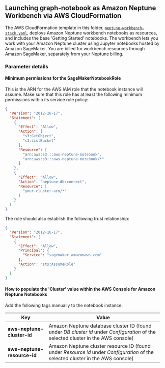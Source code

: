 ## Launching graph-notebook as Amazon Neptune Workbench via AWS CloudFormation

The AWS CloudFormation template in this folder, [`neptune-workbench-stack.yaml`](neptune-workbench-stack.yaml), deploys Amazon Neptune workbench notebooks as resources, and includes the base 'Getting Started' notebooks. The workbench lets you work with your Amazon Neptune cluster using Jupyter notebooks hosted by Amazon SageMaker. You are billed for workbench resources through Amazon SageMaker, separately from your Neptune billing.

### Parameter details
#### Minimum permissions for the SageMakerNotebookRole
This is the ARN for the AWS IAM role that the notebook instance will assume. Make sure that this role has at least the following minimum permissions within its service role policy:

```json
{
  "Version": "2012-10-17",
  "Statement": [
    {
      "Effect": "Allow",
      "Action": [
        "s3:GetObject",
        "s3:ListBucket"
      ],
      "Resource": [
        "arn:aws:s3:::aws-neptune-notebook",
        "arn:aws:s3:::aws-neptune-notebook/*"
      ]
    },
    {
      "Effect": "Allow",
      "Action": "neptune-db:connect",
      "Resource": [
        "your-cluster-arn/*"
      ]
    }
  ]
}
```

The role should also establish the following trust relationship:

```json
{
  "Version": "2012-10-17",
  "Statement": [
    {
      "Effect": "Allow",
      "Principal": {
        "Service": "sagemaker.amazonaws.com"
      },
      "Action": "sts:AssumeRole"
    }
  ]
}
```

#### How to populate the 'Cluster' value within the AWS Console for Amazon Neptune Notebooks
Add the following tags manually to the notebook instance.

| Key | Value |
| ------------- |-------------|
| **aws-neptune-cluster-id** | Amazon Neptune database cluster ID (found under *DB cluster id* under *Configuration* of the selected cluster in the AWS console) |
| **aws-neptune-resource-id** | Amazon Neptune cluster resource ID (found under *Resource id* under *Configuration* of the selected cluster in the AWS console) |
